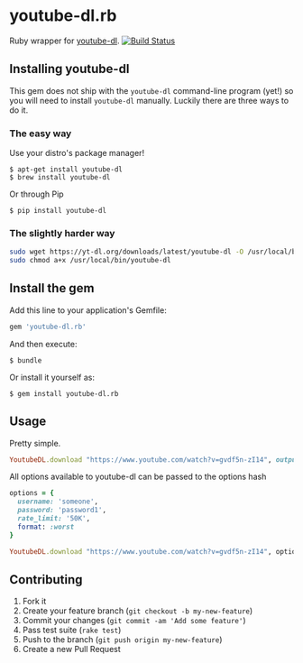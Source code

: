 # youtube-dl.rb

Ruby wrapper for [youtube-dl](http://rg3.github.io/youtube-dl/).
[![Build Status](https://travis-ci.org/layer8x/youtube-dl.rb.svg?branch=master)](https://travis-ci.org/layer8x/youtube-dl.rb)

## Installing youtube-dl
This gem does not ship with the `youtube-dl` command-line program (yet!) so you will need to install `youtube-dl` manually.  Luckily there are three ways to do it.

### The easy way
Use your distro's package manager!

    $ apt-get install youtube-dl
    $ brew install youtube-dl

Or through Pip

    $ pip install youtube-dl

### The slightly harder way
```bash
sudo wget https://yt-dl.org/downloads/latest/youtube-dl -O /usr/local/bin/youtube-dl
sudo chmod a+x /usr/local/bin/youtube-dl
```

## Install the gem

Add this line to your application's Gemfile:

```ruby
gem 'youtube-dl.rb'
```

And then execute:

    $ bundle

Or install it yourself as:

    $ gem install youtube-dl.rb

## Usage

Pretty simple.

```ruby
YoutubeDL.download "https://www.youtube.com/watch?v=gvdf5n-zI14", output: 'some_file.mp4'
```

All options available to youtube-dl can be passed to the options hash

```ruby
options = {
  username: 'someone',
  password: 'password1',
  rate_limit: '50K',
  format: :worst
}

YoutubeDL.download "https://www.youtube.com/watch?v=gvdf5n-zI14", options
```

## Contributing

1. Fork it
2. Create your feature branch (`git checkout -b my-new-feature`)
3. Commit your changes (`git commit -am 'Add some feature'`)
4. Pass test suite (`rake test`)
5. Push to the branch (`git push origin my-new-feature`)
6. Create a new Pull Request
